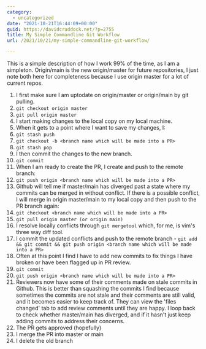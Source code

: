 ```yaml
---
category:
  - uncategorized
date: "2021-10-21T16:44:09+00:00"
guid: https://davidcraddock.net/?p=2755
title: My Simple Commandline Git Workflow
url: /2021/10/21/my-simple-commandline-git-workflow/

---
```

This is a simple description of how I work 99% of the time, as I am a simpleton. Origin/main is the new origin/master for future repositories, I just note both here for completeness because I use origin master for a lot of current repos.

01. I first make sure I am uptodate on origin/master or origin/main by git pulling.
02. `git checkout origin master`
03. `git pull origin master`
04. I start making changes to the local copy on my local machine.
05. When it gets to a point where I want to save my changes, I:
06. `git stash push`
07. `git checkout -b <branch name which will be made into a PR>`
08. `git stash pop`
09. I then commit the changes to the new branch.
10. `git commit`
11. When I am ready to create the PR, I create and push to the remote branch:
12. `git push origin <branch name which will be made into a PR>`
13. Github will tell me if master/main has diverged past a state where my commits can be merged in without conflict. If there is a possible conflict, I will merge in origin master/main to my local copy and then push to the PR branch again:
14. `git checkout <branch name which will be made into a PR>`
15. `git pull origin master (or origin main)`
16. I resolve locally conflicts through `git mergetool` which, for me, is vim's three way diff tool.
17. I commit the updated conflicts and push to the remote branch - `git add && git commit && git push origin <branch name which will be made into a PR>`
18. Often at this point I find I have to add new commits to fix things I have broken or have been flagged up in PR review.
19. `git commit`
20. `git push origin <branch name which will be made into a PR>`
21. Reviewers now have some of their comments made on stale commits in Github. This is better than squashing the commits I find because sometimes the commits are not stale and their comments are still valid, and it becomes easier to keep track of. They can view the 'files changed' tab to add review comments until they are happy. I loop back to check whether master/main has diverged, and if it hasn't just keep adding commits to address their concerns.
22. The PR gets approved (hopefully)
23. I merge the PR into master or main
24. I delete the old branch
